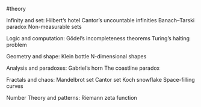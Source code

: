 #theory 

Infinity and set:
	Hilbert’s hotel
	Cantor’s uncountable infinities
	Banach–Tarski paradox
	Non-measurable sets

Logic and computation:
	Gödel’s incompleteness theorems
	Turing’s halting problem

Geometry and shape:
	Klein bottle
	N-dimensional shapes

Analysis and paradoxes:
	Gabriel’s horn
	The coastline paradox

Fractals and chaos:
	Mandelbrot set
	Cantor set
	Koch snowflake
	Space-filling curves

Number Theory and patterns:
	Riemann zeta function
